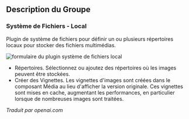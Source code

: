 <!-- Filename: Chunk4x:Extensions_Plugin_Manager_Edit_FileSystem_Group  / Display title: Groupe du système de fichiers -->


## Description du Groupe

### Système de Fichiers - Local

Plugin de système de fichiers pour définir un ou plusieurs répertoires locaux pour stocker des fichiers multimédias.

![formulaire du plugin système de fichiers local](../../../en/images/plugins/plugin-group-file-system-local.png)

- Répertoires. Sélectionnez ou ajoutez des répertoires où les images peuvent être stockées.
- Créer des Vignettes. Les vignettes d'images sont créées dans le composant Média au lieu d'afficher la version originale. Ces vignettes sont mises en cache, augmentant les performances, en particulier lorsque de nombreuses images sont traitées.

*Traduit par openai.com*


